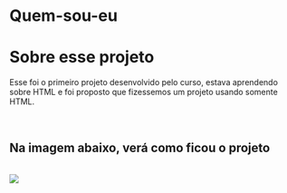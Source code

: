 # Quem-sou-eu
<h1>Sobre esse projeto</h1>
<p>Esse foi o primeiro projeto desenvolvido pelo curso, estava aprendendo sobre HTML e foi proposto que fizessemos um projeto usando somente HTML.</p>
<br>
<h2>Na imagem abaixo, verá como ficou o projeto</h2>
<br>
<img src="https://github.com/geisonluis/Quem-sou-eu/blob/master/img/quem-sou-eu.png?raw=true"/>
